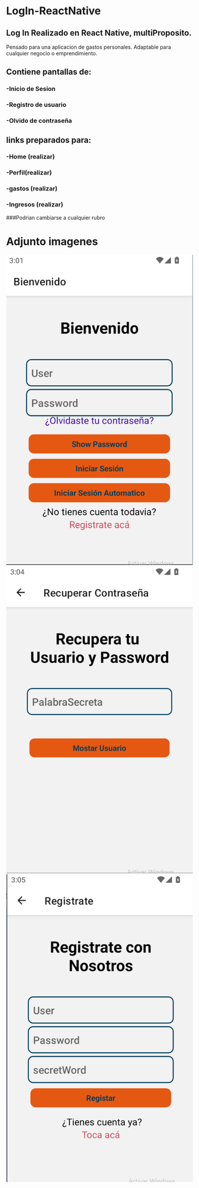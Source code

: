 # LogIn-ReactNative


## Log In Realizado en React Native, multiProposito. 
Pensado para una aplicacion de gastos personales.
Adaptable para cualquier negocio o emprendimiento.


## Contiene pantallas de:


### -Inicio de Sesion  
### -Registro de usuario  
### -Olvido de contraseña  


## links preparados para:

### -Home (realizar)  
### -Perfil(realizar)  
### -gastos (realizar)  
### -Ingresos (realizar)  

###Podrian cambiarse a cualquier rubro

# Adjunto imagenes

![12](FirstPage.png)  
![2](SecondPage.png)  
![12](3PAGE.png)  

